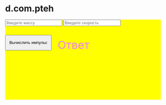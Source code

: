 # d.com.pteh
<!DOCTYPE HTML>
<html>
<head>
<style>
.td {
width: 100px;
height: 70px;
font-size: 20px;
text-align: center;
position: absolute;
}
#area {
position: relative;
height: 260px;
background-color: yellow;
}
#answer {
font-size: 36px;
color: violet;
}
</style>
</head>
<body>
<div id="area">
<input placeholder="Введите массу" id="td11">
<input placeholder="Введите скорость" id="td12">
<input type="button" 
          value="Вычислить импульс" onclick="det()" style="position: absolute; top:50px; left: 0px; width: 150px; height: 50px;">
<span style="position: absolute; top:60px; left:170px;" id = "answer"> Ответ </span>	
</div>
<div>
</div>
</body>
</html>
<script>
function det() {
var m, v, imp;
m = parseInt( document.getElementById("td11").value );
v = parseInt( document.getElementById("td12").value );
imp = m*v;
document.getElementById("answer").innerHTML = 
String( imp );
}
</script>
